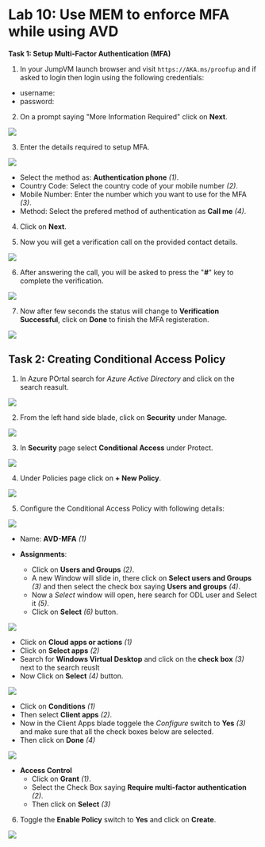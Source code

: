 # **Lab 10: Use MEM to enforce MFA while using AVD**

**Task 1: Setup Multi-Factor Authentication (MFA)**

1. In your JumpVM launch browser and visit `https://AKA.ms/proofup` and if asked to login then login using the following credentials:
  - username: **<inject key="AzureAdUserEmail" />**
  - password: **<inject key="AzureAdUserPassword" />**
  
2. On a prompt saying "More Information Required" click on **Next**.

  ![](media/avdv210.png)
  
3. Enter the details required to setup MFA.

  ![](media/avdv211.png)

  - Select the method as: **Authentication phone** *(1)*.
  - Country Code: Select the country code of your mobile number *(2)*.
  - Mobile Number: Enter the number which you want to use for the MFA *(3)*.
  - Method: Select the prefered method of authentication as **Call me** *(4)*.

4. Click on **Next**.

5. Now you will get a verification call on the provided contact details.

  ![](media/avdv212.png)
  
6. After answering the call, you will be asked to press the "**#**" key to complete the verification.

  ![](media/avdv213.png)

7. Now after few seconds the status will change to **Verification Successful**, click on **Done** to finish the MFA registeration.

  ![](media/avdv214.png)
  
  

## **Task 2: Creating Conditional Access Policy**

1. In Azure POrtal search for *Azure Active Directory* and click on the search reasult.

  ![](media/avdv21.png)
  
2. From the left hand side blade, click on **Security** under Manage.

  ![](media/avdv22.png)
  
3. In **Security** page select **Conditional Access** under Protect.

  ![](media/avdv23.png)
  
4. Under Policies page click on **+ New Policy**.

  ![](media/avdv24.png)

5. Configure the Conditional Access Policy with following details:

  ![](media/avdv25.png)

  - Name: **AVD-MFA** *(1)*
  
  - **Assignments**:
    - Click on **Users and Groups** *(2)*.
    - A new Window will slide in, there click on **Select users and Groups** *(3)* and then select the check box saying **Users and groups** *(4)*.
    - Now a *Select* window will open, here search for ODL user and Select it *(5)*.
    - Click on **Select** *(6)* button.


  ![](media/avdv26.png)
  
   -  Click on **Cloud apps or actions** *(1)*
   -  Click on **Select apps** *(2)*
   -  Search for **Windows Virtual Desktop** and click on the **check box** *(3)* next to the search reuslt
   -  Now Click on **Select** *(4)* button.

  ![](media/avdv27.png)
  
  - Click on **Conditions** *(1)*
  - Then select **Client apps** *(2)*.
  - Now in the Client Apps blade toggele the *Configure* switch to **Yes** *(3)* and make sure that all the check boxes below are selected.
  - Then click on **Done** *(4)*

  ![](media/avdv28.png)
  
  - **Access Control**
    - Click on **Grant** *(1)*.
    - Select the Check Box saying **Require multi-factor authentication** *(2)*.
    - Then click on **Select** *(3)*


6. Toggle the **Enable Policy** switch to **Yes** and click on **Create**.

  ![](media/avdv29.png)
  
  
